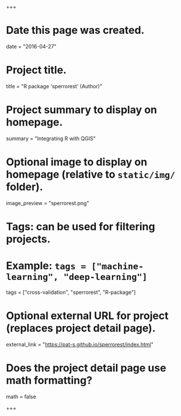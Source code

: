 +++
# Date this page was created.
date = "2016-04-27"

# Project title.
title = "R package 'sperrorest' (Author)"

# Project summary to display on homepage.
summary = "Integrating R with QGIS"

# Optional image to display on homepage (relative to `static/img/` folder).
image_preview = "sperrorest.png"

# Tags: can be used for filtering projects.
# Example: `tags = ["machine-learning", "deep-learning"]`
tags = ["cross-validation", "sperrorest", "R-package"]

# Optional external URL for project (replaces project detail page).
external_link = "https://pat-s.github.io/sperrorest/index.html"

# Does the project detail page use math formatting?
math = false

+++



